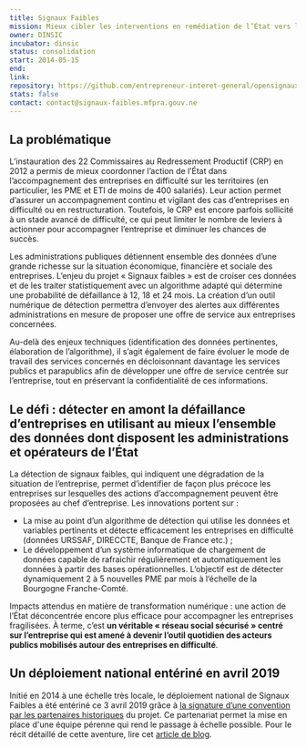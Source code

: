 ```yaml
---
title: Signaux Faibles
mission: Mieux cibler les interventions en remédiation de l’État vers les entreprises en difficulté
owner: DINSIC
incubator: dinsic
status: consolidation
start: 2014-05-15
end:
link: 
repository: https://github.com/entrepreneur-interet-general/opensignauxfaibles
stats: false
contact: contact@signaux-faibles.mfpra.gouv.ne
---
```


## La problématique

L’instauration des 22 Commissaires au Redressement Productif (CRP) en 2012 a permis de mieux coordonner l’action de l’État dans l’accompagnement des entreprises en difficulté sur les territoires (en particulier, les PME et ETI de moins de 400 salariés). Leur action permet d’assurer un accompagnement continu et vigilant des cas d’entreprises en difficulté ou en restructuration. Toutefois, le CRP est encore parfois sollicité à un stade avancé de difficulté, ce qui peut limiter le nombre de leviers à actionner pour accompagner l’entreprise et diminuer les chances de succès.

Les administrations publiques détiennent ensemble des données d’une grande richesse sur la situation économique, financière et sociale des entreprises. L’enjeu du projet « Signaux faibles » est de croiser ces données et de les traiter statistiquement avec un algorithme adapté qui détermine une probabilité de défaillance à 12, 18 et 24 mois. La création d’un outil numérique de détection permettra d’envoyer des alertes aux différentes administrations en mesure de proposer une offre de service aux entreprises concernées.

Au-delà des enjeux techniques (identification des données pertinentes, élaboration de l’algorithme), il s’agit également de faire évoluer le mode de travail des services concernés en décloisonnant davantage les services publics et parapublics afin de développer une offre de service centrée sur l’entreprise, tout en préservant la confidentialité de ces informations.

## Le défi : détecter en amont la défaillance d’entreprises en utilisant au mieux l’ensemble des données dont disposent les administrations et opérateurs de l’État

La détection de signaux faibles, qui indiquent une dégradation de la situation de l’entreprise, permet d’identifier de façon plus précoce les entreprises sur lesquelles des actions d’accompagnement peuvent être proposées au chef d’entreprise. Les innovations portent sur :

- La mise au point d’un algorithme de détection qui utilise les données et variables pertinents et détecte efficacement les entreprises en difficulté (données URSSAF, DIRECCTE, Banque de France etc.) ;
- Le développement d’un système informatique de chargement de données capable de rafraichir régulièrement et automatiquement les données à partir des bases opérationnelles. L’objectif est de détecter dynamiquement 2 à 5 nouvelles PME par mois à l’échelle de la Bourgogne Franche-Comté.

Impacts attendus en matière de transformation numérique : une action de l’État déconcentrée encore plus efficace pour accompagner les entreprises fragilisées. À terme, c’est __un véritable « réseau social sécurisé » centré sur l’entreprise qui est amené à devenir l’outil quotidien des acteurs publics mobilisés autour des entreprises en difficulté__.

## Un déploiement national entériné en avril 2019

Initié en 2014 à une échelle très locale, le déploiement national de Signaux Faibles a été entériné ce 3 avril 2019 grâce à [la signature d’une convention par les partenaires historiques](https://www.entreprises.gouv.fr/files/files/directions_services/politique-et-enjeux/competitivite/politique-industrielle/CRP/Dossier_Presse_-_Signaux_FaiblesVDEF.pdf) du projet. Ce partenariat permet la mise en place d'une équipe pérenne qui rend le passage à échelle possible. Pour le récit détaillé de cette aventure, lire cet [article de blog](https://www.etalab.gouv.fr/signaux-faibles-de-lopen-data-camp-a-une-politique-publique-fondee-sur-la-donnee-recit-dun-passage-a-lechelle-reussi). 
